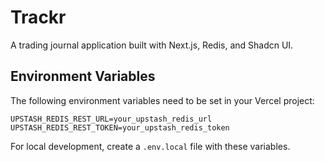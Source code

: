# Trackr

A trading journal application built with Next.js, Redis, and Shadcn UI.

## Environment Variables

The following environment variables need to be set in your Vercel project:

```
UPSTASH_REDIS_REST_URL=your_upstash_redis_url
UPSTASH_REDIS_REST_TOKEN=your_upstash_redis_token
```

For local development, create a `.env.local` file with these variables. 